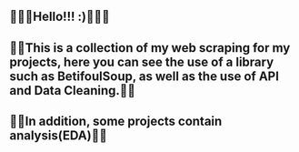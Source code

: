 🐼🐼🐼Hello!!! :)🐼🐼🐼
--
🐨🐨This is a collection of my web scraping for my projects, here you can see the use of a library such as BetifoulSoup, as well as the use of API and 
Data Cleaning.🐨🐨
--
🐲🐲In addition, some projects contain analysis(EDA)🐲🐲
--
